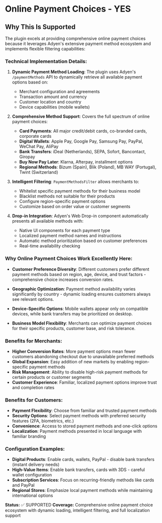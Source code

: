 # Online Payment Choices - YES

## Why This Is Supported

The plugin excels at providing comprehensive online payment choices because it leverages Adyen's extensive payment method ecosystem and implements flexible filtering capabilities:

### Technical Implementation Details:

1. **Dynamic Payment Method Loading**: The plugin uses Adyen's `/paymentMethods` API to dynamically retrieve all available payment options based on:
   - Merchant configuration and agreements
   - Transaction amount and currency
   - Customer location and country
   - Device capabilities (mobile wallets)

2. **Comprehensive Method Support**: Covers the full spectrum of online payment choices:
   - **Card Payments**: All major credit/debit cards, co-branded cards, corporate cards
   - **Digital Wallets**: Apple Pay, Google Pay, Samsung Pay, PayPal, WeChat Pay, AliPay
   - **Bank Transfers**: iDeal (Netherlands), SEPA, Sofort, Bancontact, Giropay
   - **Buy Now Pay Later**: Klarna, Afterpay, installment options
   - **Regional Methods**: Bizum (Spain), Blik (Poland), MB WAY (Portugal), Twint (Switzerland)

3. **Intelligent Filtering**: `PaymentMethodsFilter` allows merchants to:
   - Whitelist specific payment methods for their business model
   - Blacklist methods not suitable for their products
   - Configure region-specific payment options
   - Customize based on order value or customer segments

4. **Drop-in Integration**: Adyen's Web Drop-in component automatically presents all available methods with:
   - Native UI components for each payment type
   - Localized payment method names and instructions
   - Automatic method prioritization based on customer preferences
   - Real-time availability checking

### Why Online Payment Choices Work Excellently Here:

- **Customer Preference Diversity**: Different customers prefer different payment methods based on region, age, device, and trust factors - comprehensive choice increases conversion rates.

- **Geographic Optimization**: Payment method availability varies significantly by country - dynamic loading ensures customers always see relevant options.

- **Device-Specific Options**: Mobile wallets appear only on compatible devices, while bank transfers may be prioritized on desktop.

- **Business Model Flexibility**: Merchants can optimize payment choices for their specific products, customer base, and risk tolerance.

### Benefits for Merchants:

- **Higher Conversion Rates**: More payment options mean fewer customers abandoning checkout due to unavailable preferred methods
- **Global Expansion**: Easy addition of new markets by enabling region-specific payment methods
- **Risk Management**: Ability to disable high-risk payment methods for certain products or customer segments
- **Customer Experience**: Familiar, localized payment options improve trust and completion rates

### Benefits for Customers:

- **Payment Flexibility**: Choose from familiar and trusted payment methods
- **Security Options**: Select payment methods with preferred security features (2FA, biometrics, etc.)
- **Convenience**: Access to stored payment methods and one-click options
- **Localization**: Payment methods presented in local language with familiar branding

### Configuration Examples:
- **Digital Products**: Enable cards, wallets, PayPal - disable bank transfers (instant delivery needs)
- **High-Value Items**: Enable bank transfers, cards with 3DS - careful wallet configuration
- **Subscription Services**: Focus on recurring-friendly methods like cards and PayPal
- **Regional Stores**: Emphasize local payment methods while maintaining international options

**Status:** ✅ SUPPORTED
**Coverage:** Comprehensive online payment choice ecosystem with dynamic loading, intelligent filtering, and full localization support